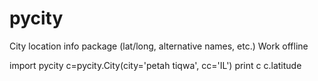 # pycity
City location info package (lat/long, alternative names, etc.)
Work offline


import pycity
c=pycity.City(city='petah tiqwa', cc='IL')
print c
c.latitude

        

